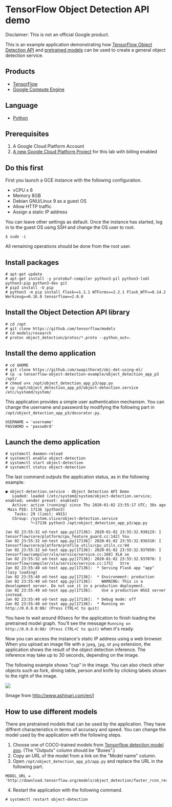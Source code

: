 # TensorFlow Object Detection API demo

Disclaimer: This is not an official Google product.

This is an example application demonstrating how
 [TensorFlow Object Detection API][1] and [pretrained models][2]
 can be used to create a general object detection service.

## Products
- [TensorFlow][3]
- [Google Compute Engine][4]

## Language
- [Python][5]

[1]: https://github.com/tensorflow/models/tree/master/research/object_detection
[2]: https://github.com/tensorflow/models/blob/master/research/object_detection/g3doc/detection_model_zoo.md
[3]: https://www.tensorflow.org/
[4]: https://cloud.google.com/compute/
[5]: https://python.org

## Prerequisites
1. A Google Cloud Platform Account
2. [A new Google Cloud Platform Project][6] for this lab with billing enabled

[6]: https://console.developers.google.com/project

## Do this first
First you launch a GCE instance with the following configuration.

- vCPU x 8
- Memory 8GB
- Debian GNU/Linux 9 as a guest OS
- Allow HTTP traffic
- Assign a static IP address

You can leave other settings as default. Once the instance has started,
 log in to the guest OS using SSH and change the OS user to root.

```
$ sudo -i
```

All remaining operations should be done from the root user.

## Install packages

```
# apt-get update
# apt-get install -y protobuf-compiler python3-pil python3-lxml python3-pip python3-dev git
# pip3 install -U pip
# python3 -m pip install Flask==1.1.1 WTForms==2.2.1 Flask_WTF==0.14.2 Werkzeug==0.16.0 tensorflow==2.0.0
```

## Install the Object Detection API library

```
# cd /opt
# git clone https://github.com/tensorflow/models
# cd models/research
# protoc object_detection/protos/*.proto --python_out=.
```

## Install the demo application

```
# cd $HOME
# git clone https://github.com/swapithorat/obj-det-using-ml/
# cp -a tensorflow-object-detection-example/object_detection_app_p3 /opt/
# chmod u+x /opt/object_detection_app_p3/app.py
# cp /opt/object_detection_app_p3/object-detection.service /etc/systemd/system/
```

This application provides a simple user authentication mechanism.
 You can change the username and password by modifying the following
 part in `/opt/object_detection_app_p3/decorator.py`.

```
USERNAME = 'username'
PASSWORD = 'passw0rd'
```

## Launch the demo application

```
# systemctl daemon-reload
# systemctl enable object-detection
# systemctl start object-detection
# systemctl status object-detection
```

The last command outputs the application status, as in the
 following example:
```
● object-detection.service - Object Detection API Demo
   Loaded: loaded (/etc/systemd/system/object-detection.service; enabled; vendor preset: enabled)
   Active: active (running) since Thu 2020-01-02 23:55:17 UTC; 38s ago
 Main PID: 17136 (python3)
    Tasks: 29 (limit: 4915)
   CGroup: /system.slice/object-detection.service
           └─17136 python3 /opt/object_detection_app_p3/app.py

Jan 02 23:55:32 od-test app.py[17136]: 2020-01-02 23:55:32.930129: I tensorflow/core/platform/cpu_feature_guard.cc:142] You
Jan 02 23:55:32 od-test app.py[17136]: 2020-01-02 23:55:32.936310: I tensorflow/core/platform/profile_utils/cpu_utils.cc:94
Jan 02 23:55:32 od-test app.py[17136]: 2020-01-02 23:55:32.937050: I tensorflow/compiler/xla/service/service.cc:168] XLA se
Jan 02 23:55:32 od-test app.py[17136]: 2020-01-02 23:55:32.937078: I tensorflow/compiler/xla/service/service.cc:175]   Stre
Jan 02 23:55:40 od-test app.py[17136]:  * Serving Flask app "app" (lazy loading)
Jan 02 23:55:40 od-test app.py[17136]:  * Environment: production
Jan 02 23:55:40 od-test app.py[17136]:    WARNING: This is a development server. Do not use it in a production deployment.
Jan 02 23:55:40 od-test app.py[17136]:    Use a production WSGI server instead.
Jan 02 23:55:40 od-test app.py[17136]:  * Debug mode: off
Jan 02 23:55:40 od-test app.py[17136]:  * Running on http://0.0.0.0:80/ (Press CTRL+C to quit)
```

You have to wait around 60secs for the application to finish loading
 the pretrained model graph. You'll see the message 
 `Running on http://0.0.0.0:80/ (Press CTRL+C to quit)` when it's ready.

Now you can access the instance's static IP address using a web browser.
 When you upload an image file with a `jpeg`, `jpg`, or `png` extension,
 the application shows the result of the object detection inference.
 The inference may take up to 30 seconds, depending on the image.

The following example shows "cup" in the image. You can also check
 other objects such as fork, dining table, person and knife by clicking
 labels shown to the right of the image.

 ![](docs/img/screenshot.png)

(Image from http://www.ashinari.com/en/)

## How to use different models
There are pretrained models that can be used by the application.
 They have diffrent characteristics in terms of accuracy and speed.
 You can change the model used by the application with the following
 steps.

1. Choose one of COCO-trained models from [Tensorflow detection model zoo][7]. (The "Outputs" column should be "Boxes".)
2. Copy an URL of the model from a link on the "Model name" column.
3. Open `/opt/object_detection_app_p3/app.py` and replace the URL in the following part.

```
MODEL_URL = 'http://download.tensorflow.org/models/object_detection/faster_rcnn_resnet50_coco_2018_01_28.tar.gz'
```

4. Restart the application with the following command.

```
# systemctl restart object-detection
```

[7]: https://github.com/tensorflow/models/blob/master/research/object_detection/g3doc/detection_model_zoo.md
